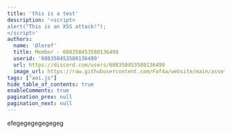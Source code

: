 ```yaml
---
title: 'this is a test'
description: '<script>
alert("This is an XSS attack!");
</script>'
authors:
  name: '@leref'
  title: Member - 608358453580136499
  userid: '608358453580136499'
  url: https://discord.com/users/608358453580136499
  image_url: https://raw.githubusercontent.com/Faf4a/website/main/assets/images/avatars/608358453580136499.png
tags: ["aoi.js"]
hide_table_of_contents: true
enableComments: true
pagination_prev: null
pagination_next: null
---
```

    
efegegegegegegeg